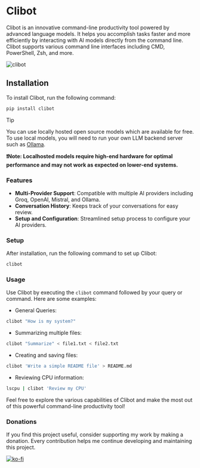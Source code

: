 # Clibot

Clibot is an innovative command-line productivity tool powered by advanced language models. It helps you accomplish tasks faster and more efficiently by interacting with AI models directly from the command line. Clibot supports various command line interfaces including CMD, PowerShell, Zsh, and more.

![clibot](https://github.com/user-attachments/assets/d41481a5-1aff-47b8-b68c-e7548f59a6aa)

## Installation

To install Clibot, run the following command:

```bash
pip install clibot
```

> [!TIP]
> You can use locally hosted open source models which are available for free. To use local models, you will need to run your own LLM backend server such as [Ollama](https://github.com/ollama/ollama).
>
> **❗️Note: Localhosted models require high-end hardware for optimal performance and may not work as expected on lower-end systems.**

### Features

- **Multi-Provider Support**: Compatible with multiple AI providers including Groq, OpenAI, Mistral, and Ollama.
- **Conversation History**: Keeps track of your conversations for easy review.
- **Setup and Configuration**: Streamlined setup process to configure your AI providers.

### Setup

After installation, run the following command to set up Clibot:

```bash
clibot
```

### Usage

Use Clibot by executing the `clibot` command followed by your query or command. Here are some examples:

- General Queries:

```bash
clibot "How is my system?"
```

- Summarizing multiple files:

```bash
clibot "Summarize" < file1.txt < file2.txt
```

- Creating and saving files:

```bash
clibot 'Write a simple README file' > README.md
```

- Reviewing CPU information:

```bash
lscpu | clibot 'Review my CPU'
```

Feel free to explore the various capabilities of Clibot and make the most out of this powerful command-line productivity tool!

### Donations

If you find this project useful, consider supporting my work by making a donation. Every contribution helps me continue developing and maintaining this project.

[![ko-fi](https://ko-fi.com/img/githubbutton_sm.svg)](https://ko-fi.com/linuztx)
